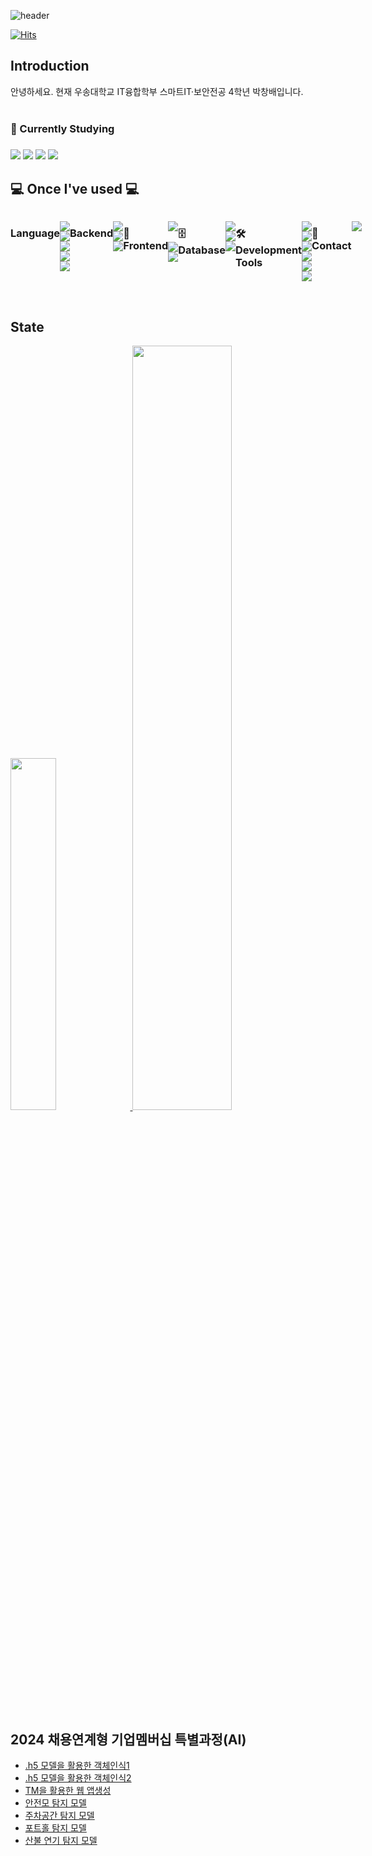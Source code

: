 <div align="left">
  
![header](https://capsule-render.vercel.app/api?type=waving&height=300&color=gradient&text=Hello!%20I'm%20Changbae)

[![Hits](https://hits.seeyoufarm.com/api/count/incr/badge.svg?url=https%3A%2F%2Fgithub.com%2FChangbaePark&count_bg=%233DB1C8&title_bg=%23555555&icon=&icon_color=%23E7E7E7&title=GITHUB&edge_flat=false)](https://hits.seeyoufarm.com)

## Introduction
<p>
  안녕하세요. 현재 우송대학교 IT융합학부 스마트IT·보안전공 4학년 박창배입니다.<br><br>
  <h3>📖 Currently Studying<h3>
  <img src="https://img.shields.io/badge/Python-3766AB?style=for-the-badge&logo=Python&logoColor=white"/>
  <img src="https://img.shields.io/badge/Java-007396?style=for-the-badge&logo=coffeescript&logoColor=white"/>
  <img src="https://img.shields.io/badge/Flask-000000?style=for-the-badge&logo=flask&logoColor=white"/>
  <img src="https://img.shields.io/badge/ANS-44A833?style=for-the-badge&logo=androidstudio&logoColor=white">
</p>

    
## 💻 Once I've used 💻
<div style="display:flex; flex-direction:row;">
  <h3> Language</h3>
  <p>
    <img src="https://img.shields.io/badge/Python-3766AB?style=for-the-badge&logo=Python&logoColor=white"/>
    <img src="https://img.shields.io/badge/Java-007396?style=for-the-badge&logo=coffeescript&logoColor=white"/>
    <img src="https://img.shields.io/badge/c-20232a.svg?style=for-the-badge&logo=C&logoColor=white"/>
    <img src="https://img.shields.io/badge/csharp-20232a.svg?style=for-the-badge&logo=csharp&logoColor=white"/>
    <img src="https://img.shields.io/badge/c++-20232a.svg?style=for-the-badge&logo=cplusplus&logoColor=white"/>
  </p>
  <h3> Backend</h3>
  <p>
    <img src="https://img.shields.io/badge/Python-3776AB?style=for-the-badge&logo=python&logoColor=white">
    <img src="https://img.shields.io/badge/Java-007396?style=for-the-badge&logo=coffeescript&logoColor=white"/>
    <img src="https://img.shields.io/badge/Flask-000000?style=for-the-badge&logo=flask&logoColor=white"/>
  </p>
  <h3>🎥 Frontend</h3>
  <p>
    <img src="https://img.shields.io/badge/HTML5-E34F26?style=for-the-badge&logo=html5&logoColor=white"/></a>&nbsp 
    <img src="https://img.shields.io/badge/Javascript-ffb13b?style=for-the-badge&logo=javascript&logoColor=white"/>
    <img src="https://img.shields.io/badge/CSS3-1572B6?style=for-the-badge&logo=css3&logoColor=white"/></a>&nbsp
  </p>
 <h3>🗄️ Database</h3>
  <p>
   <img src="https://img.shields.io/badge/oracle-F80000?style=for-the-badge&logo=oracle&logoColor=white"> 
   <img src="https://img.shields.io/badge/mysql-4479A1?style=for-the-badge&logo=mysql&logoColor=white">
  <img src="https://img.shields.io/badge/mariadb-003545?style=for-the-badge&logo=mariadb&logoColor=white"> 
  </p>
  <h3>🛠️ Development Tools</h3>
  <p>
    <img src="https://img.shields.io/badge/VS Code-007ACC?style=for-the-badge&logo=visual-studio-code&logoColor=white">
    <img src="https://img.shields.io/badge/Anaconda-44A833?style=for-the-badge&logo=anaconda&logoColor=white">
    <img src="https://img.shields.io/badge/ANS-44A833?style=for-the-badge&logo=androidstudio&logoColor=white">
    <img src="https://img.shields.io/badge/Google Colab-F9AB00?style=for-the-badge&logo=googlecolab&logoColor=white">
    <img src="https://img.shields.io/badge/VS-5C2D91?style=for-the-badge&logo=visual-studio&logoColor=white">
    <img src="https://img.shields.io/badge/Eclipse-2C2255?style=for-the-badge&logo=eclipse-ide&logoColor=white">
  </p>
  <h3>📱 Contact</h3>
  <p>
    <a href="mailto:bluelemon59@naver.com">
      <img src="https://img.shields.io/badge/naver-03C75A?style=for-the-badge&logo=naver&logoColor=white&link=bluelemon59@naver.com"/>
</a>
  </p>
</div><br>

## State
<a href="https://github.com/anuraghazra/github-readme-stats">
    <img src="https://github-readme-stats.vercel.app/api/top-langs/?username=ChangbaePark&layout=donut&show_icons=true&theme=material-palenight&hide_border=true&bg_color=20232a&icon_color=58A6FF&text_color=fff&title_color=58A6FF&count_private=true&exclude_repo=Face-Transfer-Application" width=38% />
</a>    
<a href="https://github.com/anuraghazra/github-readme-stats">
  <img src="https://github-readme-stats.vercel.app/api?username=ChangbaePark&show_icons=true&theme=material-palenight&hide_border=true&bg_color=20232a&icon_color=58A6FF&text_color=fff&title_color=58A6FF&count_private=true" width=56% />
</a>

## 2024 채용연계형 기업멤버십 특별과정(AI)
- [.h5 모델을 활용한 객체인식1](https://github.com/ChangbaePark/Practice_OpenCV1)
- [.h5 모델을 활용한 객체인식2](https://github.com/ChangbaePark/Practice_OpenCV2)
- [TM을 활용한 웹 앱생성](https://github.com/ChangbaePark/WebApp_TM001)
- [안전모 탐지 모델](https://github.com/ChangbaePark/AI_Model/blob/main/hardHat%ED%83%90%EC%A7%80.ipynb)
- [주차공간 탐지 모델](https://github.com/ChangbaePark/AI_Model/blob/main/pkLot%ED%83%90%EC%A7%80.ipynb)
- [포트홀 탐지 모델](https://github.com/ChangbaePark/AI_Model/blob/main/potHole%ED%83%90%EC%A7%80.ipynb)
- [산불 연기 탐지 모델](https://github.com/ChangbaePark/AI_Model/blob/main/wildFire_smoke%ED%83%90%EC%A7%80.ipynb)

